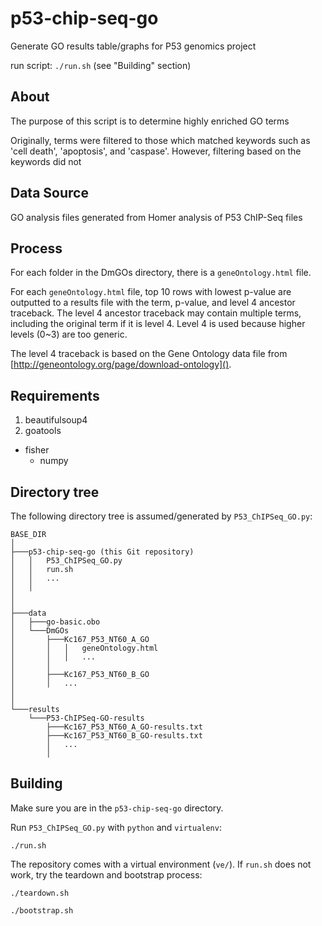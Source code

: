 # p53-chip-seq-go

Generate GO results table/graphs for P53 genomics project

run script: `./run.sh` (see "Building" section)

## About

The purpose of this script is to determine highly enriched GO terms

Originally, terms were filtered to those which matched keywords such as 'cell death', 'apoptosis', and 'caspase'. However, filtering based on the keywords did not 

## Data Source

GO analysis files generated from Homer analysis of P53 ChIP-Seq files

## Process

For each folder in the DmGOs directory, there is a `geneOntology.html` file.

For each `geneOntology.html` file, top 10 rows with lowest p-value are outputted to a results file with the term, p-value, and level 4 ancestor traceback. The level 4 ancestor traceback may contain multiple terms, including the original term if it is level 4. Level 4 is used because higher levels (0~3) are too generic.

The level 4 traceback is based on the Gene Ontology data file from [http://geneontology.org/page/download-ontology]().


## Requirements

1. beautifulsoup4
2. goatools
  * fisher
    * numpy

## Directory tree

The following directory tree is assumed/generated by `P53_ChIPSeq_GO.py`:

```
BASE_DIR
│
├───p53-chip-seq-go (this Git repository)
│   │   P53_ChIPSeq_GO.py
│   │   run.sh
│   │   ...
│   │
│
│
├───data
│   ├───go-basic.obo
│   └───DmGOs
│       ├───Kc167_P53_NT60_A_GO
│       │   │   geneOntology.html
│       │   │   ...
│       │
│       ├───Kc167_P53_NT60_B_GO
│       │   ...
│
│
└───results
    └───P53-ChIPSeq-GO-results
        ├───Kc167_P53_NT60_A_GO-results.txt
        ├───Kc167_P53_NT60_B_GO-results.txt
        │   ...
        │
```

## Building

Make sure you are in the `p53-chip-seq-go` directory.

Run `P53_ChIPSeq_GO.py` with `python` and `virtualenv`:

```
./run.sh
```

The repository comes with a virtual environment (`ve/`). If `run.sh` does not work, try the teardown and bootstrap process:

```
./teardown.sh
```

```
./bootstrap.sh
```
